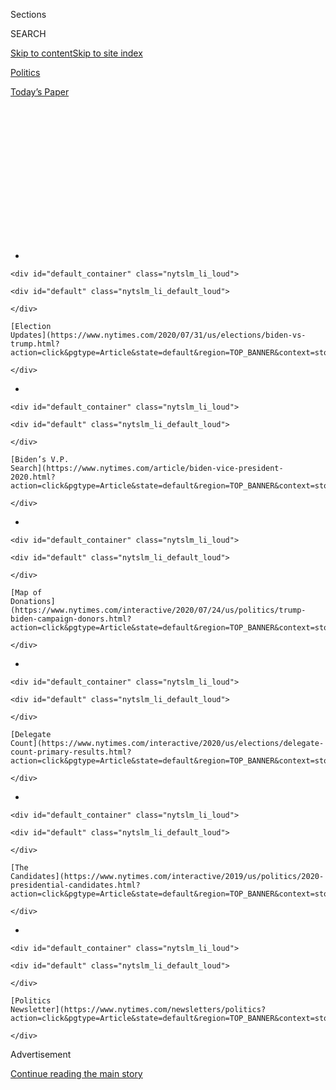 <div id="app">

<div>

<div>

<div>

<div class="NYTAppHideMasthead css-1q2w90k e1suatyy0">

<div class="section css-ui9rw0 e1suatyy2">

<div class="css-eph4ug er09x8g0">

<div class="css-6n7j50">

</div>

<span class="css-1dv1kvn">Sections</span>

<div class="css-10488qs">

<span class="css-1dv1kvn">SEARCH</span>

</div>

[Skip to content](#site-content)[Skip to site
index](#site-index)

</div>

<div id="masthead-section-label" class="css-1wr3we4 eaxe0e00">

[Politics](https://www.nytimes.com/section/politics)

</div>

<div class="css-10698na e1huz5gh0">

</div>

</div>

<div id="masthead-bar-one" class="section hasLinks css-15hmgas e1csuq9d3">

<div class="css-uqyvli e1csuq9d0">

</div>

<div class="css-1uqjmks e1csuq9d1">

</div>

<div class="css-9e9ivx">

[](https://myaccount.nytimes.com/auth/login?response_type=cookie&client_id=vi)

</div>

<div class="css-1bvtpon e1csuq9d2">

[Today’s
Paper](https://www.nytimes.com/section/todayspaper)

</div>

</div>

</div>

</div>

<div data-aria-hidden="false">

<div id="site-content" data-role="main">

<div>

<div class="css-1aor85t" style="opacity:0.000000001;z-index:-1;visibility:hidden">

<div class="css-1hqnpie">

<div class="css-epjblv">

<span class="css-17xtcya">[Politics](/section/politics)</span><span class="css-x15j1o">|</span><span class="css-fwqvlz">A
Candidate in Isolation: Inside Joe Biden’s Cloistered
Campaign</span>

</div>

<div class="css-k008qs">

<div class="css-1iwv8en">

<span class="css-18z7m18"></span>

<div>

</div>

</div>

<span class="css-1n6z4y">https://nyti.ms/2yEzw26</span>

<div class="css-1705lsu">

<div class="css-4xjgmj">

<div class="css-4skfbu" data-role="toolbar" data-aria-label="Social Media Share buttons, Save button, and Comments Panel with current comment count" data-testid="share-tools">

  - 
  - 
  - 
  - 
    
    <div class="css-6n7j50">
    
    </div>

  - 

</div>

</div>

</div>

</div>

</div>

</div>

<div id="NYT_TOP_BANNER_REGION" class="css-13pd83m">

<div>

<div id="styln-elections-notifications-menu" class="section interactive-content interactive-size-medium css-1edisqu">

<div class="css-17ih8de interactive-body">

<div class="nytslm_innerContainer" data-aria-live="polite">

<div class="nytslm_title">

</div>

  - 
    
    <div id="default_container" class="nytslm_li_loud">
    
    <div id="default" class="nytslm_li_default_loud">
    
    </div>
    
    [Election
    Updates](https://www.nytimes.com/2020/07/31/us/elections/biden-vs-trump.html?action=click&pgtype=Article&state=default&region=TOP_BANNER&context=storylines_menu)
    
    </div>

  - 
    
    <div id="default_container" class="nytslm_li_loud">
    
    <div id="default" class="nytslm_li_default_loud">
    
    </div>
    
    [Biden’s V.P.
    Search](https://www.nytimes.com/article/biden-vice-president-2020.html?action=click&pgtype=Article&state=default&region=TOP_BANNER&context=storylines_menu)
    
    </div>

  - 
    
    <div id="default_container" class="nytslm_li_loud">
    
    <div id="default" class="nytslm_li_default_loud">
    
    </div>
    
    [Map of
    Donations](https://www.nytimes.com/interactive/2020/07/24/us/politics/trump-biden-campaign-donors.html?action=click&pgtype=Article&state=default&region=TOP_BANNER&context=storylines_menu)
    
    </div>

  - 
    
    <div id="default_container" class="nytslm_li_loud">
    
    <div id="default" class="nytslm_li_default_loud">
    
    </div>
    
    [Delegate
    Count](https://www.nytimes.com/interactive/2020/us/elections/delegate-count-primary-results.html?action=click&pgtype=Article&state=default&region=TOP_BANNER&context=storylines_menu)
    
    </div>

  - 
    
    <div id="default_container" class="nytslm_li_loud">
    
    <div id="default" class="nytslm_li_default_loud">
    
    </div>
    
    [The
    Candidates](https://www.nytimes.com/interactive/2019/us/politics/2020-presidential-candidates.html?action=click&pgtype=Article&state=default&region=TOP_BANNER&context=storylines_menu)
    
    </div>

  - 
    
    <div id="default_container" class="nytslm_li_loud">
    
    <div id="default" class="nytslm_li_default_loud">
    
    </div>
    
    [Politics
    Newsletter](https://www.nytimes.com/newsletters/politics?action=click&pgtype=Article&state=default&region=TOP_BANNER&context=storylines_menu)
    
    </div>

</div>

</div>

</div>

</div>

</div>

<div id="top-wrapper" class="css-1sy8kpn">

<div id="top-slug" class="css-l9onyx">

Advertisement

</div>

[Continue reading the main
story](#after-top)

<div class="ad top-wrapper" style="text-align:center;height:100%;display:block;min-height:250px">

<div id="top" class="place-ad" data-position="top" data-size-key="top">

</div>

</div>

<div id="after-top">

</div>

</div>

<div>

<div id="sponsor-wrapper" class="css-1hyfx7x">

<div id="sponsor-slug" class="css-19vbshk">

Supported by

</div>

[Continue reading the main
story](#after-sponsor)

<div id="sponsor" class="ad sponsor-wrapper" style="text-align:center;height:100%;display:block">

</div>

<div id="after-sponsor">

</div>

</div>

<div class="css-186x18t">

</div>

<div class="css-1vkm6nb ehdk2mb0">

# A Candidate in Isolation: Inside Joe Biden’s Cloistered Campaign

</div>

Walled off from voters in a distinctive kind of lockdown, Mr. Biden has
developed a routine, of sorts, as he seeks the presidency from his
basement.

<div class="css-79elbk" data-testid="photoviewer-wrapper">

<div class="css-z3e15g" data-testid="photoviewer-wrapper-hidden">

</div>

<div class="css-1a48zt4 ehw59r15" data-testid="photoviewer-children">

![<span class="css-16f3y1r e13ogyst0" data-aria-hidden="true">Former
Vice President Joseph R. Biden Jr. has used a television-quality video
uplink from his refurbished rec room for interviews and online campaign
events.</span><span class="css-cnj6d5 e1z0qqy90" itemprop="copyrightHolder"><span class="css-1ly73wi e1tej78p0">Credit...</span><span><span>Calla
Kessler/The New York
Times</span></span></span>](https://static01.nyt.com/images/2020/04/26/us/politics/26biden-quarantine-p1/merlin_171898821_4e9bb493-8d28-49d2-a57b-422e2a622321-articleLarge.jpg?quality=75&auto=webp&disable=upscale)

</div>

</div>

<div class="css-18e8msd">

<div class="css-otjvjh epjyd6m0">

<div class="css-nmf14i ey68jwv0" data-aria-hidden="true">

[![Alexander
Burns](https://static01.nyt.com/images/2018/09/25/multimedia/author-alexander-burns/author-alexander-burns-thumbLarge-v2.png
"Alexander Burns")](https://www.nytimes.com/by/alexander-burns)[![Shane
Goldmacher](https://static01.nyt.com/images/2018/07/27/multimedia/author-shane-goldmacher/author-shane-goldmacher-thumbLarge.png
"Shane Goldmacher")](https://www.nytimes.com/by/shane-goldmacher)[![Katie
Glueck](https://static01.nyt.com/images/2020/01/29/reader-center/author-katie-glueck/author-katie-glueck-thumbLarge.png
"Katie Glueck")](https://www.nytimes.com/by/katie-glueck)

</div>

<div class="css-1baulvz">

By [<span class="css-1baulvz" itemprop="name">Alexander
Burns</span>](https://www.nytimes.com/by/alexander-burns),
[<span class="css-1baulvz" itemprop="name">Shane
Goldmacher</span>](https://www.nytimes.com/by/shane-goldmacher) and
[<span class="css-1baulvz last-byline" itemprop="name">Katie
Glueck</span>](https://www.nytimes.com/by/katie-glueck)

</div>

</div>

  - 
    
    <div class="css-ld3wwf e16638kd2">
    
    Published April 25, 2020Updated April 28,
    2020
    
    </div>

  - 
    
    <div class="css-4xjgmj">
    
    <div class="css-pvvomx" data-role="toolbar" data-aria-label="Social Media Share buttons, Save button, and Comments Panel with current comment count" data-testid="share-tools">
    
      - 
      - 
      - 
      - 
        
        <div class="css-6n7j50">
        
        </div>
    
      - 
    
    </div>
    
    </div>

</div>

</div>

<div class="section meteredContent css-1r7ky0e" name="articleBody" itemprop="articleBody">

<div class="css-1fanzo5 StoryBodyCompanionColumn">

<div class="css-53u6y8">

Joseph R. Biden Jr. usually rises before 8 a.m. at his home in
Wilmington, Del., and starts his day with a workout in an upstairs gym
that contains a Peloton bike, weights and a treadmill. He often enjoys a
protein shake for breakfast and puts on a suit ** or blazer much of the
time. In the evenings, he and his wife, Jill, sit down together for
dinner, a ritual that was absent for much of the last frenzied year on
the campaign trail.

</div>

</div>

<div>

</div>

<div class="css-1fanzo5 StoryBodyCompanionColumn">

<div class="css-53u6y8">

In the intervening hours, Mr. Biden attempts to win the presidency
without leaving his house.

With the coronavirus outbreak freezing the country’s public life, Mr.
Biden has been forced to adapt to a cloistered mode of campaigning never
before seen in modern American politics. He was unable to embark on a
victory tour after the Democratic primaries or hold unity rallies with
onetime rivals like Senators Bernie Sanders of Vermont and Elizabeth
Warren of Massachusetts. Instead, the former vice president is in a
distinctive kind of lockdown, walled off from voters, separated from his
top strategists and yet leading in the polls.

For a famous backslapper like Mr. Biden, this open-ended period of
captivity has tested both his patience and his political imagination. He
has lamented being deprived of human contact, and he has expressed
exasperation with media coverage critiquing his limited visibility
compared with President Trump’s daily performances in the White House
briefing room. He does not make a habit of watching the president’s
briefings in full; he is said to be fixated mainly on the eventual
challenge — if he wins — of governing amid a pandemic.

</div>

</div>

<div class="css-1fanzo5 StoryBodyCompanionColumn">

<div class="css-53u6y8">

Interviews with dozens of people in touch with the presumptive
Democratic nominee and his advisers revealed a newly detailed picture of
Mr. Biden’s life in seclusion, one spent in long-distance consultation
with a wide array of coalition leaders helping him map out the fall
campaign and a potential administration.

Mr. Biden has revived many of the rituals of the vice presidency,
including similarly formatted briefing memos and tour d’horizon-style
updates from aides on the virus and the economy — all aimed at giving
him the information he would need to make the weighty decisions at hand
if he were in charge, except that he is not.

Fran Person, who served for years as a Biden aide and speaks with him
regularly, said the detached lifestyle was unnatural for Mr. Biden, an
extrovert who spent virtually his entire adult life in government.

“I can imagine, for him, you’re watching this play out, you know what
needs to get done,” Mr. Person said. “You want to be right in the middle
of it.”

</div>

</div>

<div class="css-79elbk" data-testid="photoviewer-wrapper">

<div class="css-z3e15g" data-testid="photoviewer-wrapper-hidden">

</div>

<div class="css-1a48zt4 ehw59r15" data-testid="photoviewer-children">

![<span class="css-16f3y1r e13ogyst0" data-aria-hidden="true">A campaign
event scheduled for Mr. Biden last month in Ohio was canceled at the
last minute over concerns about the
coronavirus.</span><span class="css-cnj6d5 e1z0qqy90" itemprop="copyrightHolder"><span class="css-1ly73wi e1tej78p0">Credit...</span><span>Maddie
McGarvey for The New York
Times</span></span>](https://static01.nyt.com/images/2020/04/24/us/politics/24biden-quarantine2/merlin_170317503_84db12f2-8733-4e14-b68e-26475901b822-articleLarge.jpg?quality=75&auto=webp&disable=upscale)

</div>

</div>

<div class="css-1fanzo5 StoryBodyCompanionColumn">

<div class="css-53u6y8">

As the temperature of the campaign rises in public, increasingly
featuring caustic attacks on Mr. Biden from Mr. Trump and his allies and
blunt rebuttals from Mr. Biden’s aides, the former vice president has
not attempted to match Mr. Trump blow for blow on television.

</div>

</div>

<div class="css-1fanzo5 StoryBodyCompanionColumn">

<div class="css-53u6y8">

For the most part, Mr. Biden is seeking to run a campaign based on
something like digital-age fireside chats, offering himself as a calmly
authoritative figure rather than a brawler like his opponent. In
private, he voices a combination of optimism about American resilience
and recognition that the country is likely to be in a bleak state on
Inauguration Day.

It remains to be seen whether that approach will come to be viewed as
appropriately sober or perilously passive against a tenacious and
unpredictable opponent. Many Democrats remain anxious about the
limitations of Mr. Biden’s position, even though Mr. Trump has slipped
markedly in the polls and faces growing disapproval of his response to
the pandemic.

Only a few people have seen Mr. Biden, 77, in the flesh in recent weeks.
He is guarded by the Secret Service, and a pair of trusted staffers
assist with his daily activities. The rare outside visitors don masks
and gloves as a safety
measure.

<div id="NYT_MAIN_CONTENT_1_REGION" class="css-9tf9ac">

<div>

<div id="styln-nfldraft-updates-block" class="section interactive-content interactive-size-medium css-1ftcdic">

<div class="css-17ih8de interactive-body">

<div id="styln-briefing-block" data-asset-id="">

<div class="briefing-block-header-section">

# [Latest Updates: 2020 Election](https://www.nytimes.com/2020/07/31/us/elections/biden-vs-trump.html?action=click&pgtype=Article&state=default&region=MAIN_CONTENT_1&context=storylines_live_updates)

<div class="briefing-block-ts">

Updated 2020-08-01T01:26:45.732Z

</div>

</div>

  - [Kamala Harris, a top vice-presidential contender, confronts double
    standards.](https://www.nytimes.com/2020/07/31/us/elections/biden-vs-trump.html?action=click&pgtype=Article&state=default&region=MAIN_CONTENT_1&context=storylines_live_updates#link-29fdff45)
  - [Karen Bass and Susan Rice are rising on Biden’s vice-presidential
    shortlist.](https://www.nytimes.com/2020/07/31/us/elections/biden-vs-trump.html?action=click&pgtype=Article&state=default&region=MAIN_CONTENT_1&context=storylines_live_updates#link-13ec3d9c)
  - [Trump says Russian bounties to kill U.S. troops ‘never took
    place.’](https://www.nytimes.com/2020/07/31/us/elections/biden-vs-trump.html?action=click&pgtype=Article&state=default&region=MAIN_CONTENT_1&context=storylines_live_updates#link-49e9a016)

<div class="briefing-block-footer">

<div class="briefing-block-footer-meta">

[See more
updates](https://www.nytimes.com/2020/07/31/us/elections/biden-vs-trump.html?action=click&pgtype=Article&state=default&region=MAIN_CONTENT_1&context=storylines_live_updates)

</div>

</div>

</div>

</div>

</div>

</div>

</div>

Like many professionals these days, the former vice president fills his
time with conference calls. There are at least four standing calls on
his daily schedule, including one with Jennifer O’Malley Dillon, his new
campaign manager. There are daily briefings on the economy, public
health and electoral strategy, and a less frequent session on national
security.

Mr. Biden has used a television-quality video uplink from his
refurbished rec room for interviews and online campaign events. But for
private conversations, he prefers conferring by telephone, usually on
speakerphone in his study. At times, callers deduce from rowdy
background noise that Mr. Biden is working beside his German shepherds,
Major and Champ.

The former vice president also places calls to mayors and governors;
congressional leaders like Representative James E. Clyburn of South
Carolina; elder statesmen like Al Gore; potential running mates; donors;
and former rivals like Mr. Sanders and Ms. Warren. A few governors have
become favorite points of contact, including Andrew M. Cuomo of New
York, Jay Inslee of Washington and Gretchen Whitmer of Michigan.

</div>

</div>

<div class="css-1fanzo5 StoryBodyCompanionColumn">

<div class="css-53u6y8">

At his request, Mr. Biden talks at least once daily to a voter or
campaign volunteer — the kind of people he would meet constantly on the
trail. And he regularly phones allies to express sympathy or support,
including a call to Ms. Warren when he learned that one of her brothers
had died of the coronavirus.

Ms. Whitmer, a potential running mate for Mr. Biden, said the former
vice president had been deeply engaged with the details of the outbreak
in her state. He had offered advice and commiserated over the isolation
brought on by the virus, and how it had barred them from performing
consoling tasks like visiting mourners and medical workers.

“I think that’s why he’s calling and reaching out and trying to keep a
pulse on what’s happening,” Ms. Whitmer said. “It’s not a great
substitute for personal interaction, but it’s a way to stay connected.”

The Biden campaign declined to make him available for an interview. But
the former vice president has at times spoken publicly about his
isolation. “I’m chomping at the bit,” Mr. Biden [told
reporters](https://www.nytimes.com/2020/03/25/us/politics/bernie-sanders-joe-biden-next-debate.html)
a month ago. “I wish I were still in the Senate, you know, being able to
impact on some of these things. But I am where I am.’’

For a team that employed a relatively skeletal digital operation
throughout the primaries, the sudden shift toward online campaigning has
been abrupt. At times, Mr. Biden has appeared out of his comfort zone
and he continues to express a kind of chuckling disbelief that his
basement has become a makeshift studio. Advisers acknowledge that they
have considerable catching up to do on sites like Facebook and YouTube.

Mr. Biden is also facing pressure from donors to ramp up his at-home
fund-raising activities, and from leaders in the states who want to see
him beaming more often into key battlegrounds. To that end, he has
recently conducted a series of interviews with local television stations
in markets like Detroit and Pittsburgh, with more planned**.**

But Mr. Biden is burrowing in for the long haul, telling donors this
month he did not anticipate holding traditional public events anytime
soon.

</div>

</div>

<div class="css-1fanzo5 StoryBodyCompanionColumn">

<div class="css-53u6y8">

“It’s going to be this way,” he said, “for a little
while.”

</div>

</div>

<div class="css-79elbk" data-testid="photoviewer-wrapper">

<div class="css-z3e15g" data-testid="photoviewer-wrapper-hidden">

</div>

<div class="css-1a48zt4 ehw59r15" data-testid="photoviewer-children">

<div class="css-1xdhyk6 erfvjey0">

<span class="css-1ly73wi e1tej78p0">Image</span>

<div class="css-zjzyr8">

<div data-testid="lazyimage-container" style="height:257.77777777777777px">

</div>

</div>

</div>

<span class="css-16f3y1r e13ogyst0" data-aria-hidden="true">Mr. Biden
held a “virtual rope line” to speak with voters like Ashley Ruiz in Fort
Lauderdale,
Fla.</span><span class="css-cnj6d5 e1z0qqy90" itemprop="copyrightHolder"><span class="css-1ly73wi e1tej78p0">Credit...</span><span>Calla
Kessler/The New York Times</span></span>

</div>

</div>

<div class="css-1fanzo5 StoryBodyCompanionColumn">

<div class="css-53u6y8">

## An Extrovert in Lockdown

The estate on which Mr. Biden is functionally trapped has long been a
personal refuge. Nestled along a lake and recessed from the road by a
long private drive, the 6,800-square-foot home took more than two years
to build and Mr. Biden has said he designed it himself.

It is a home the Bidens had talked about bequeathing to his son, Beau,
and that Mr. Biden later considered mortgaging or selling to help
support Beau’s family as he suffered from cancer. It was at this home
where Mr. Biden worked to refine the 2016 presidential announcement
speech he never delivered.

Today, the **** house has become an almost sealed containment zone. Two
political aides regularly enter and leave the house, according to people
briefed on the safety restrictions put in place: Annie Tomasini, Mr.
Biden’s traveling chief of staff, and Anthony Bernal, Jill Biden’s chief
of staff, both of whom have worked for the Bidens on and off for more
than a decade.

But several people familiar with their roles said they are not staffing
the Bidens around the clock and it is not clear whether any other aides
assist the candidate at home. Much of the time Mr. Biden answers his own
telephone, and he frequently falls behind his limited public schedule.

The campaign has consulted physicians and health experts about
safeguarding Mr. Biden, who at 77 falls squarely into a high-risk group
for the coronavirus. Irwin Redlener, a clinical professor at Columbia
University’s Mailman School of Public Health, said he had spoken with
the campaign about health precautions, including how to handle the
possibility that members of Mr. Biden’s traveling staff had been
exposed.

“In terms of the safety of the staff, the candidate, what did they need
to know?” said Dr. Redlener, who previously served on Mr. Biden’s public
health advisory committee.

</div>

</div>

<div class="css-1fanzo5 StoryBodyCompanionColumn">

<div class="css-53u6y8">

Mr. Biden has embraced the safety guidelines: He has described in
interviews a careful protocol that allows him to interact with some of
his grandchildren, who live nearby. They come over to play on his lawn,
allowing Mr. Biden and Jill Biden to talk to them and sometimes throw
them candy or ice cream from a short distance.

To interact with voters, his campaign has experimented with virtual town
halls and round tables, but Democrats in the states are anxious to see
more of the candidate.

Milwaukee Mayor Tom Barrett, who recently endorsed Mr. Biden, said he
had prodded the campaign to do more to put him directly in front of
Wisconsin voters.

“It is so critically important for him to have a presence here,” Mr.
Barrett said. “I think, in some ways, Zoom and FaceTime — they’re the
2020 counterpart to what President Trump used effectively for his base,
which is Twitter.”

Mr. Biden is working to adapt to those platforms; this past week he
spent half an hour on a Zoom call with a nurse in Wisconsin and then
contacted other members of her family by phone. But targeted
video-chatting offers Mr. Biden only so many opportunities to hear from
voters directly about their struggles and needs.

Ashley Ruiz, a voter in Fort Lauderdale, Fla., who recently participated
in a “virtual rope line” with Mr. Biden, said she had found him eager to
share his ideas about education and child care. But Mr. Biden grew most
animated when he detected the presence of her two sons — ages 10 and 7 —
along with her red-nose pit bull, Kacie.

Mr. Biden, she said, was determined to communicate with her 7-year-old
son, who has autism and, like Mr. Biden, a stutter. “He said to my son,
‘I want you to know you can do anything,’” Ms. Ruiz said, recalling
that Mr. Biden had told her, “When I’m president, I will care for your
family like they’re my family.”

</div>

</div>

<div class="css-1fanzo5 StoryBodyCompanionColumn">

<div class="css-53u6y8">

Defining the substance behind that promise is what mainly occupies Mr.
Biden’s
time.

</div>

</div>

<div class="css-79elbk" data-testid="photoviewer-wrapper">

<div class="css-z3e15g" data-testid="photoviewer-wrapper-hidden">

</div>

<div class="css-1a48zt4 ehw59r15" data-testid="photoviewer-children">

<div class="css-1xdhyk6 erfvjey0">

<span class="css-1ly73wi e1tej78p0">Image</span>

<div class="css-zjzyr8">

<div data-testid="lazyimage-container" style="height:257.77777777777777px">

</div>

</div>

</div>

<span class="css-16f3y1r e13ogyst0" data-aria-hidden="true">Mr. Biden
regularly calls mayors, governors and former rivals, like Senator Bernie
Sanders, who endorsed him this month after leaving the
race.</span><span class="css-cnj6d5 e1z0qqy90" itemprop="copyrightHolder"><span class="css-1ly73wi e1tej78p0">Credit...</span><span>Erin
Schaff/The New York Times</span></span>

</div>

</div>

<div class="css-1fanzo5 StoryBodyCompanionColumn">

<div class="css-53u6y8">

## Seeking Bigger Ideas

Even before Mr. Biden entered his state of near-quarantine, he was
telling associates that he feared the onset of a national catastrophe.
In mid-March, Mr. Biden told one confidant that he was concerned that
the country could face another Great Depression, sharing that he had
discussed the possibility with Lawrence H. Summers, the former treasury
secretary.

That dark contingency now looks more plausible than ever. In the daily
briefings he receives about public health and the economy, Mr. Biden
seeks the kind of minute information he would need to make important
policy decisions — if only he were in a position to do so.

Several participants in the briefings said Mr. Biden probes extensively
about the mechanics of how money and medical resources are being
distributed around the country. Spurred by beleaguered governors, he
regularly presses his team about the steps Washington might take to
shore up shattered state budgets.

“There is that sort of suspended quality to things in that you’re not
making a decision that’s urgent and that people have to carry out
today,” said Senator Chris Coons of Delaware, a close Biden ally.
Still, he described “a real sense of imminence” because the aides
briefing Mr. Biden in lockdown today could well be managing the
government response in 10 months.

“It’s like the relief pitcher warming up in the bullpen, knowing you
only get a couple more pitches and then you’re going out on the mound,”
Mr. Coons said.

One of those advisers, Vivek Murthy, the former surgeon general, said
Mr. Biden wanted to stay on top of both the large-scale policies aimed
at containing the virus and on the precise efforts of local governments
and medical facilities. Though most people on the calls are former
government officials, a view from the front lines of medicine comes from
a member of the Biden family: Howard Krein, the former vice president’s
son-in-law, who is a doctor in Philadelphia.

</div>

</div>

<div class="css-1fanzo5 StoryBodyCompanionColumn">

<div class="css-53u6y8">

In one briefing, Dr. Murthy said it hit Mr. Biden hard to learn that
hospitals were barring people from visiting dying family members. “He
knows what it’s like to lose people and to have your life turned upside
down,” Dr. Murthy said.

A daily call on the economy and a somewhat less frequent briefing on
national security are stocked with veterans of the Obama administration,
including Ben Harris and Jared Bernstein, who served as economic
advisers to Mr. Biden in the vice presidency, and Antony J. Blinken and
Jake Sullivan, his former national security advisers. Murmurs about Mr.
Summers’s quiet role advising Mr. Biden have alarmed some progressives,
who saw the former Harvard president as closely aligned with Wall Street
during the last recession.

It is not clear, however, that any ideological camp has a full claim on
Mr. Biden’s ear right now: On the economic calls, Mr. Biden regularly
seeks insight into the thinking of his party’s populist wing, inquiring
by name about Ms. Warren, Mr. Sanders and a third liberal, Senator
Sherrod Brown of Ohio.

So far, Mr. Biden’s policy huddles have yielded proposals to contain the
immediate damage of the pandemic. But his allies expect he will soon go
substantially further with a national-emergency agenda, likely to
include huge new promises on economic stimulus, infrastructure, climate
change and student debt.

The test ahead for him, however, is not just defining a bold agenda, but
also communicating it from a desk in his house as Mr. Trump makes
ruthless use of his bully pulpit.

Mr. Inslee, who endorsed Mr. Biden on Wednesday after conferring with
him privately about broadening his climate agenda, said he urged Mr.
Biden to put safety first. Democrats, he said, “understand that we’re
not going to hear from our candidate as much as we would if we didn’t
have a pandemic.”

“It’s really important that he take care of his health right now,” Mr.
Inslee said. “It’s important for all of
us.”

</div>

</div>

<div>

</div>

</div>

<div>

</div>

<div>

</div>

<div id="NYT_BELOW_MAIN_CONTENT_REGION">

<div>

<div id="STLYN_guide_v1_STYLN_guide_a" class="section css-l08pwh interactive-content interactive-size-medium">

<div class="css-17ih8de interactive-body">

<div class="g-story g-freebird g-max-limit" data-preview-slug="styln-scroll-guide">

</div>

<div id="g-electionguide-id" class="g-electionguide">

<div class="g-electionguide-container">

<div class="g-electionguide-wrapper">

<div class="g-electionguide-logo">

</div>

# Our 2020 Election Guide

Updated July 31, 2020

  - 
    
    -----
    
    ## The Latest
    
      - President Trump’s assault on the Postal Service is intersecting
        with his attacks on mail-in voting. [Voting rights groups say it
        is a recipe for
        disaster.](https://www.nytimes.com/2020/07/31/us/politics/trump-usps-mail-delays.html?action=click&pgtype=Article&state=default&region=BELOW_MAIN_CONTENT&context=storylines_guide)

  - 
    
    -----
    
    ## Biden’s V.P. Search
    
      - [Here are 13
        women](https://www.nytimes.com/article/biden-vice-president-2020.html?action=click&pgtype=Article&state=default&region=BELOW_MAIN_CONTENT&context=storylines_guide)
        who have been under consideration to be Joe Biden’s running
        mate, and why each might be chosen — and might not be.

  - 
    
    -----
    
    ## Keep Up With Our Coverage
    
      - Get an
        [email](https://www.nytimes.com/newsletters/politics?action=click&pgtype=Article&state=default&region=BELOW_MAIN_CONTENT&context=storylines_guide)
        recapping the day’s news
    
    <!-- end list -->
    
      - Download our mobile app on
        [iOS](https://apps.apple.com/us/app/nytimes/id284862083?ls=1&mat_click_id=5c79ae7455014fd1bd66b5610c05b8f2-20191112-16948&referrer=mat_click_id%3D5c79ae7455014fd1bd66b5610c05b8f2-20191112-16948%26link_click_id%3D722930677036718082)
        and
        [Android](http://a.localytics.com/android?id=com.nytimes.android&referrer=utm_source%3Dother_nyt_mobile_web%26utm_medium%3DWeb%2520page%26utm_term%3DGeneral%2520Mobile%2520Page%26utm_campaign%3DNYT%2520Mobile%2520General%2520Page)
        and turn on Breaking News and Politics alerts

</div>

</div>

</div>

</div>

</div>

</div>

</div>

<div>

</div>

<div>

<div id="bottom-wrapper" class="css-1ede5it">

<div id="bottom-slug" class="css-l9onyx">

Advertisement

</div>

[Continue reading the main
story](#after-bottom)

<div id="bottom" class="ad bottom-wrapper" style="text-align:center;height:100%;display:block;min-height:90px">

</div>

<div id="after-bottom">

</div>

</div>

</div>

</div>

</div>

## Site Index

<div>

</div>

## Site Information Navigation

  - [© <span>2020</span> <span>The New York Times
    Company</span>](https://help.nytimes.com/hc/en-us/articles/115014792127-Copyright-notice)

<!-- end list -->

  - [NYTCo](https://www.nytco.com/)
  - [Contact
    Us](https://help.nytimes.com/hc/en-us/articles/115015385887-Contact-Us)
  - [Work with us](https://www.nytco.com/careers/)
  - [Advertise](https://nytmediakit.com/)
  - [T Brand Studio](http://www.tbrandstudio.com/)
  - [Your Ad
    Choices](https://www.nytimes.com/privacy/cookie-policy#how-do-i-manage-trackers)
  - [Privacy](https://www.nytimes.com/privacy)
  - [Terms of
    Service](https://help.nytimes.com/hc/en-us/articles/115014893428-Terms-of-service)
  - [Terms of
    Sale](https://help.nytimes.com/hc/en-us/articles/115014893968-Terms-of-sale)
  - [Site
    Map](https://spiderbites.nytimes.com)
  - [Help](https://help.nytimes.com/hc/en-us)
  - [Subscriptions](https://www.nytimes.com/subscription?campaignId=37WXW)

</div>

</div>

</div>

</div>
